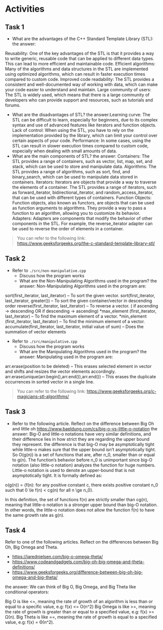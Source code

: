 # Activities

## Task 1

- What are the advantages of the C++ Standard Template Library (STL):
  the answer:

Reusability: One of the key advantages of the STL is that it provides a way to write generic, reusable code that can be applied to different data types. This can lead to more efficient and maintainable code.
Efficient algorithms: Many of the algorithms and data structures in the STL are implemented using optimized algorithms, which can result in faster execution times compared to custom code.
Improved code readability: The STL provides a consistent and well-documented way of working with data, which can make your code easier to understand and maintain.
Large community of users: The STL is widely used, which means that there is a large community of developers who can provide support and resources, such as tutorials and forums.

- What are the disadvantages of STL?
  the answer:Learning curve: The STL can be difficult to learn, especially for beginners, due to its complex syntax and use of advanced features like iterators and function objects.
  Lack of control: When using the STL, you have to rely on the implementation provided by the library, which can limit your control over certain aspects of your code.
  Performance: In some cases, using the STL can result in slower execution times compared to custom code, especially when dealing with small amounts of data.
- What are the main components of STL?
  the answer:
  Containers: The STL provides a range of containers, such as vector, list, map, set, and stack, which can be used to store and manipulate data.
  Algorithms: The STL provides a range of algorithms, such as sort, find, and binary_search, which can be used to manipulate data stored in containers.
  Iterators: Iterators are objects that provide a way to traverse the elements of a container. The STL provides a range of iterators, such as forward_iterator, bidirectional_iterator, and random_access_iterator, that can be used with different types of containers.
  Function Objects: Function objects, also known as functors, are objects that can be used as function arguments to algorithms. They provide a way to pass a function to an algorithm, allowing you to customize its behavior.
  Adapters: Adapters are components that modify the behavior of other components in the STL. For example, the reverse_iterator adapter can be used to reverse the order of elements in a container.

> You can refer to the following link: https://www.geeksforgeeks.org/the-c-standard-template-library-stl/

## Task 2

- Refer to `./src/non-manipulative.cpp`
  - Discuss how the program works
  - What are the Non-Manipulating Algorithms used in the program?
    the answer:
    Non-Manipulating Algorithms used in the program are:

sort(first_iterator, last_iterator) – To sort the given vector.
sort(first_iterator, last_iterator, greater<int>()) – To sort the given container/vector in descending order
reverse(first_iterator, last_iterator) – To reverse a vector. ( if ascending -> descending OR if descending -> ascending)
*max_element (first_iterator, last_iterator) – To find the maximum element of a vector.
*min_element (first_iterator, last_iterator) – To find the minimum element of a vector.
accumulate(first_iterator, last_iterator, initial value of sum) – Does the summation of vector elements

- Refer to `./src/manipulative.cpp`
  - Discuss how the program works
  - What are the Manipulating Algorithms used in the program?
    the answer:
    Manipulating used in the program are:

arr.erase(position to be deleted) – This erases selected element in vector and shifts and resizes the vector elements accordingly.
arr.erase(unique(arr.begin(),arr.end()),arr.end()) – This erases the duplicate occurrences in sorted vector in a single line.

> You can refer to the following link: https://www.geeksforgeeks.org/c-magicians-stl-algorithms/

## Task 3

- Refer to the following article. Reflect on the difference between Big Oh and little oh
  https://www.baeldung.com/cs/big-o-vs-little-o-notation
  the answer: Big-O and little-o notations have very similar definitions, and their difference lies in how strict they are regarding the upper bound they represent.
  the difference is that big-O may be asymptotically tight while little-o makes sure that the upper bound isn’t asymptotically tight.
  So O(g(n)) is a set of functions that are, after n_0, smaller than or equal to g(n). The function’s behavior before n_0 is unimportant since big-O notation (also little-o notation) analyzes the function for huge numbers.
  Little-o notation is used to denote an upper-bound that is not asymptotically tight. It is formally defined as:

o(g(n)) = \{f(n): for any positive constant c, there exists positive constant n_0 such that 0 \le f(n) < cg(n) for all n \ge n_0\}.

In this definition, the set of functions f(n) are strictly smaller than cg(n), meaning that little-o notation is a stronger upper bound than big-O notation. In other words, the little-o notation does not allow the function f(n) to have the same growth rate as g(n).

## Task 4

Refer to one of the following articles. Reflect on the differences between Big Oh, Big Omega and Theta.

- https://jarednielsen.com/big-o-omega-theta/
- https://www.codeandgadgets.com/big-oh-big-omega-and-theta-definitions/
- https://www.geeksforgeeks.org/difference-between-big-oh-big-omega-and-big-theta/

the answer:
We can think of Big O, Big Omega, and Big Theta like conditional operators:

Big O is like <=, meaning the rate of growth of an algorithm is less than or equal to a specific value, e.g: f(x) <= O(n^2)
Big Omega is like >=, meaning the rate of growth is greater than or equal to a specified value, e.g: f(x) >= Ω(n).
Big Theta is like ==, meaning the rate of growth is equal to a specified value, e.g: f(x) = Θ(n^2).

